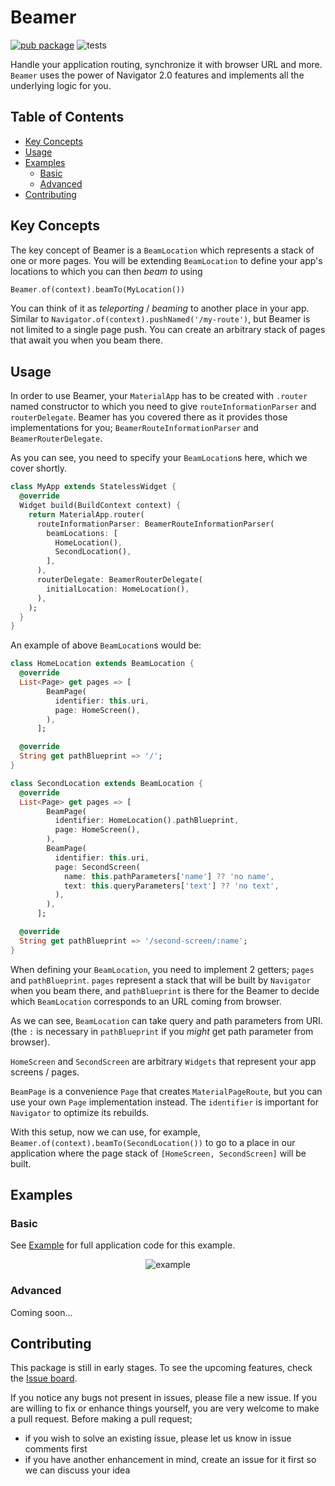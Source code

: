 # Beamer

[![pub package](https://img.shields.io/pub/v/beamer.svg)](https://pub.dev/packages/beamer)
![tests](https://github.com/slovnicki/beamer/workflows/tests/badge.svg)

Handle your application routing, synchronize it with browser URL and more. `Beamer` uses the power of Navigator 2.0 features and implements all the underlying logic for you.

## Table of Contents

- [Key Concepts](#key-concepts)
- [Usage](#usage)
- [Examples](#examples)
    - [Basic](#basic)
    - [Advanced](#advanced)
- [Contributing](#contributing)

## Key Concepts

The key concept of Beamer is a `BeamLocation` which represents a stack of one or more pages. You will be extending `BeamLocation` to define your app's locations to which you can then _beam to_ using

```dart
Beamer.of(context).beamTo(MyLocation())
```

You can think of it as _teleporting_ / _beaming_ to another place in your app. Similar to `Navigator.of(context).pushNamed('/my-route')`, but Beamer is not limited to a single page push. You can create an arbitrary stack of pages that await you when you beam there.

## Usage

In order to use Beamer, your `MaterialApp` has to be created with `.router` named constructor to which you need to give `routeInformationParser` and `routerDelegate`. Beamer has you covered there as it provides those implementations for you; `BeamerRouteInformationParser` and `BeamerRouterDelegate`.

As you can see, you need to specify your `BeamLocation`s here, which we cover shortly.

```dart
class MyApp extends StatelessWidget {
  @override
  Widget build(BuildContext context) {
    return MaterialApp.router(
      routeInformationParser: BeamerRouteInformationParser(
        beamLocations: [
          HomeLocation(),
          SecondLocation(),
        ],
      ),
      routerDelegate: BeamerRouterDelegate(
        initialLocation: HomeLocation(),
      ),
    );
  }
}
```

An example of above `BeamLocation`s would be:

```dart
class HomeLocation extends BeamLocation {
  @override
  List<Page> get pages => [
        BeamPage(
          identifier: this.uri,
          page: HomeScreen(),
        ),
      ];

  @override
  String get pathBlueprint => '/';
}

class SecondLocation extends BeamLocation {
  @override
  List<Page> get pages => [
        BeamPage(
          identifier: HomeLocation().pathBlueprint,
          page: HomeScreen(),
        ),
        BeamPage(
          identifier: this.uri,
          page: SecondScreen(
            name: this.pathParameters['name'] ?? 'no name',
            text: this.queryParameters['text'] ?? 'no text',
          ),
        ),
      ];

  @override
  String get pathBlueprint => '/second-screen/:name';
}
```

When defining your `BeamLocation`, you need to implement 2 getters; `pages` and `pathBlueprint`. `pages` represent a stack that will be built by `Navigator` when you beam there, and `pathBlueprint` is there for the Beamer to decide which `BeamLocation` corresponds to an URL coming from browser.

As we can see, `BeamLocation` can take query and path parameters from URI. (the `:` is necessary in `pathBlueprint` if you _might_ get path parameter from browser).

`HomeScreen` and `SecondScreen` are arbitrary `Widgets` that represent your app screens / pages.

`BeamPage` is a convenience `Page` that creates `MaterialPageRoute`, but you can use your own `Page` implementation instead. The `identifier` is important for `Navigator` to optimize its rebuilds.

With this setup, now we can use, for example, `Beamer.of(context).beamTo(SecondLocation())` to go to a place in our application where the page stack of `[HomeScreen, SecondScreen]` will be built.

## Examples

### Basic

See [Example](https://pub.dev/packages/beamer/example) for full application code for this example.

<p align="center">
<img src="https://raw.githubusercontent.com/slovnicki/beamer/master/res/example.gif" alt="example" style="margin-right:16px;margin-left:16px">

### Advanced

Coming soon...

## Contributing

This package is still in early stages. To see the upcoming features, check the [Issue board](https://github.com/slovnicki/beamer/issues).

If you notice any bugs not present in issues, please file a new issue. If you are willing to fix or enhance things yourself, you are very welcome to make a pull request. Before making a pull request;

- if you wish to solve an existing issue, please let us know in issue comments first
- if you have another enhancement in mind, create an issue for it first so we can discuss your idea
